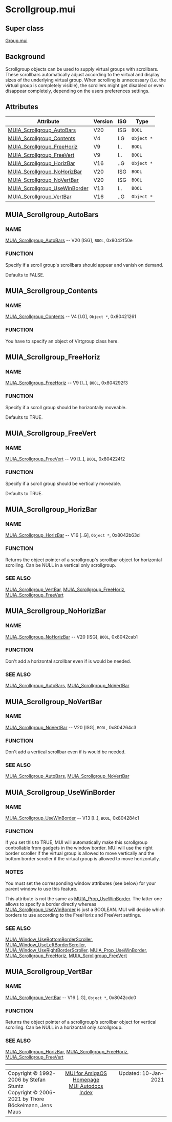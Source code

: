 # Scrollgroup.mui
## Super class
[Group.mui](MUI_Group)
## Background
Scrollgroup objects can be used to supply virtual groups with scrollbars.
These scrollbars automatically adjust according to the virtual and display
sizes of the underlying virtual group. When scrolling is unnecessary (i.e.
the virtual group is completely visible), the scrollers might get disabled
or even disappear completely, depending on the users preferences settings.
## Attributes
Attribute|Version|ISG|Type
---------|-------|---|----
[MUIA_Scrollgroup_AutoBars](MUI_Scrollgroup.md/#MUIA_Scrollgroup_AutoBars)|V20|ISG|`BOOL`
[MUIA_Scrollgroup_Contents](MUI_Scrollgroup.md/#MUIA_Scrollgroup_Contents)|V4|I.G|`Object *`
[MUIA_Scrollgroup_FreeHoriz](MUI_Scrollgroup.md/#MUIA_Scrollgroup_FreeHoriz)|V9|I..|`BOOL`
[MUIA_Scrollgroup_FreeVert](MUI_Scrollgroup.md/#MUIA_Scrollgroup_FreeVert)|V9|I..|`BOOL`
[MUIA_Scrollgroup_HorizBar](MUI_Scrollgroup.md/#MUIA_Scrollgroup_HorizBar)|V16|..G|`Object *`
[MUIA_Scrollgroup_NoHorizBar](MUI_Scrollgroup.md/#MUIA_Scrollgroup_NoHorizBar)|V20|ISG|`BOOL`
[MUIA_Scrollgroup_NoVertBar](MUI_Scrollgroup.md/#MUIA_Scrollgroup_NoVertBar)|V20|ISG|`BOOL`
[MUIA_Scrollgroup_UseWinBorder](MUI_Scrollgroup.md/#MUIA_Scrollgroup_UseWinBorder)|V13|I..|`BOOL`
[MUIA_Scrollgroup_VertBar](MUI_Scrollgroup.md/#MUIA_Scrollgroup_VertBar)|V16|..G|`Object *`

## MUIA_Scrollgroup_AutoBars
### NAME
[MUIA_Scrollgroup_AutoBars](MUI_Scrollgroup/#MUIA_Scrollgroup_AutoBars) -- V20 [ISG], `BOOL`, 0x8042f50e

### FUNCTION
Specify if a scroll group's scrollbars should appear and vanish on demand.

Defaults to FALSE.

## MUIA_Scrollgroup_Contents
### NAME
[MUIA_Scrollgroup_Contents](MUI_Scrollgroup/#MUIA_Scrollgroup_Contents) -- V4 [I.G], `Object *`, 0x80421261

### FUNCTION
You have to specify an object of Virtgroup class here.

## MUIA_Scrollgroup_FreeHoriz
### NAME
[MUIA_Scrollgroup_FreeHoriz](MUI_Scrollgroup/#MUIA_Scrollgroup_FreeHoriz) -- V9 [I..], `BOOL`, 0x804292f3

### FUNCTION
Specify if a scroll group should be horizontally moveable.

Defaults to TRUE.

## MUIA_Scrollgroup_FreeVert
### NAME
[MUIA_Scrollgroup_FreeVert](MUI_Scrollgroup/#MUIA_Scrollgroup_FreeVert) -- V9 [I..], `BOOL`, 0x804224f2

### FUNCTION
Specify if a scroll group should be vertically moveable.

Defaults to TRUE.

## MUIA_Scrollgroup_HorizBar
### NAME
[MUIA_Scrollgroup_HorizBar](MUI_Scrollgroup/#MUIA_Scrollgroup_HorizBar) -- V16 [..G], `Object *`, 0x8042b63d

### FUNCTION
Returns the object pointer of a scrollgroup's scrollbar object for
horizontal scrolling. Can be NULL in a vertical only scrollgroup.

### SEE ALSO
[MUIA_Scrollgroup_VertBar](MUI_Scrollgroup/#MUIA_Scrollgroup_VertBar), [MUIA_Scrollgroup_FreeHoriz](MUI_Scrollgroup/#MUIA_Scrollgroup_FreeHoriz),
[MUIA_Scrollgroup_FreeVert](MUI_Scrollgroup/#MUIA_Scrollgroup_FreeVert)

## MUIA_Scrollgroup_NoHorizBar
### NAME
[MUIA_Scrollgroup_NoHorizBar](MUI_Scrollgroup/#MUIA_Scrollgroup_NoHorizBar) -- V20 [ISG], `BOOL`, 0x8042cab1

### FUNCTION
Don't add a horizontal scrollbar even if is would be needed.

### SEE ALSO
[MUIA_Scrollgroup_AutoBars](MUI_Scrollgroup/#MUIA_Scrollgroup_AutoBars), [MUIA_Scrollgroup_NoVertBar](MUI_Scrollgroup/#MUIA_Scrollgroup_NoVertBar)

## MUIA_Scrollgroup_NoVertBar
### NAME
[MUIA_Scrollgroup_NoVertBar](MUI_Scrollgroup/#MUIA_Scrollgroup_NoVertBar) -- V20 [ISG], `BOOL`, 0x804264c3

### FUNCTION
Don't add a vertical scrollbar even if is would be needed.

### SEE ALSO
[MUIA_Scrollgroup_AutoBars](MUI_Scrollgroup/#MUIA_Scrollgroup_AutoBars), [MUIA_Scrollgroup_NoVertBar](MUI_Scrollgroup/#MUIA_Scrollgroup_NoVertBar)

## MUIA_Scrollgroup_UseWinBorder
### NAME
[MUIA_Scrollgroup_UseWinBorder](MUI_Scrollgroup/#MUIA_Scrollgroup_UseWinBorder) -- V13 [I..], `BOOL`, 0x804284c1

### FUNCTION
If you set this to TRUE, MUI will automatically make this scrollgroup
controllable from gadgets in the window border. MUI will use the right
border scroller if the virtual group is allowed to move vertically and the
bottom border scroller if the virtual group is allowed to move horizontally.

### NOTES
You must set the corresponding window attributes (see below) for your parent
window to use this feature.

This attribute is not the same as [MUIA_Prop_UseWinBorder](MUI_Prop/#MUIA_Prop_UseWinBorder). The latter one
allows to specify a border directly whereas [MUIA_Scrollgroup_UseWinBorder](MUI_Scrollgroup/#MUIA_Scrollgroup_UseWinBorder) is
just a BOOLEAN. MUI will decide which borders to use according to the
FreeHoriz and FreeVert settings.

### SEE ALSO
[MUIA_Window_UseBottomBorderScroller](MUI_Window/#MUIA_Window_UseBottomBorderScroller), [MUIA_Window_UseLeftBorderScroller](MUI_Window/#MUIA_Window_UseLeftBorderScroller),
[MUIA_Window_UseRightBorderScroller](MUI_Window/#MUIA_Window_UseRightBorderScroller), [MUIA_Prop_UseWinBorder](MUI_Prop/#MUIA_Prop_UseWinBorder),
[MUIA_Scrollgroup_FreeHoriz](MUI_Scrollgroup/#MUIA_Scrollgroup_FreeHoriz), [MUIA_Scrollgroup_FreeVert](MUI_Scrollgroup/#MUIA_Scrollgroup_FreeVert)

## MUIA_Scrollgroup_VertBar
### NAME
[MUIA_Scrollgroup_VertBar](MUI_Scrollgroup/#MUIA_Scrollgroup_VertBar) -- V16 [..G], `Object *`, 0x8042cdc0

### FUNCTION
Returns the object pointer of a scrollgroup's scrollbar object for vertical
scrolling. Can be NULL in a horizontall only scrollgroup.

### SEE ALSO
[MUIA_Scrollgroup_HorizBar](MUI_Scrollgroup/#MUIA_Scrollgroup_HorizBar), [MUIA_Scrollgroup_FreeHoriz](MUI_Scrollgroup/#MUIA_Scrollgroup_FreeHoriz),
[MUIA_Scrollgroup_FreeVert](MUI_Scrollgroup/#MUIA_Scrollgroup_FreeVert)

----
<table class='compact' style='border: none; border-spacing: 0px; margin: 0px' width='100%'>
<tr>
<td style='text-align: left; vertical-align: top' width='33%'>Copyright &copy 1992-2006 by Stefan Stuntz<br>Copyright &copy 2006-2021 by Thore B&ouml;ckelmann, Jens Maus</TD>
<td style='text-align: center; vertical-align: top' width='33%'>
<a href=http://muidev.de>MUI for AmigaOS Homepage</a><br>
<a href=http://muidev.de/wiki/Documentation>MUI Autodocs Index</a>
</td>
<td style='text-align: right; vertical-align: top' width='33%'>Updated: 10-Jan-2021</td>
</tr>
</table>
